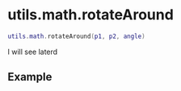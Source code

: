 # utils.math.rotateAround

```lua
utils.math.rotateAround(p1, p2, angle)
```
I will see laterd

## Example
```lua

```